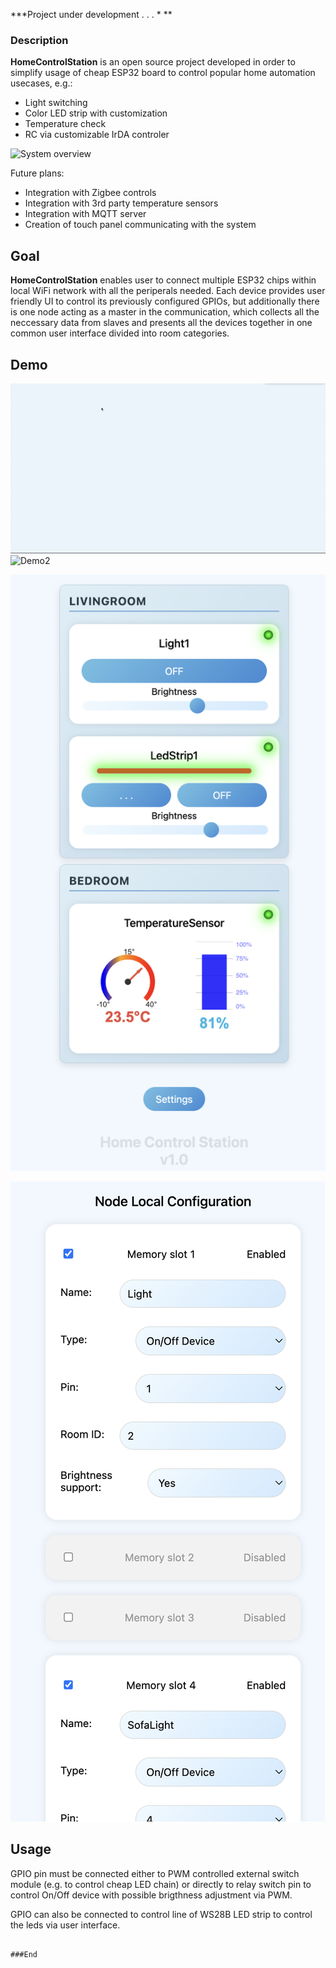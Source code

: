 ***Project under development . . . *
**
### Description

**HomeControlStation** is an open source project developed in order to simplify usage of cheap ESP32 board to control popular home automation usecases, e.g.:
- Light switching
- Color LED strip with customization
- Temperature check
- RC via customizable IrDA controler

![System overview](https://github.com/kubabec/HomeControlStation/blob/main/ArchitectureOverview.png "System overview")

Future plans:
- Integration with Zigbee controls
- Integration with 3rd party temperature sensors
- Integration with MQTT server
- Creation of touch panel communicating with the system

## Goal

**HomeControlStation** enables user to connect multiple ESP32 chips within local WiFi network with all the periperals needed. Each device provides user friendly UI to control its previously configured GPIOs, but additionally there is one node acting as a master in the communication, which collects all the neccessary data from slaves and presents all the devices together in one common user interface divided into room categories. 


## Demo

![Demo](https://github.com/kubabec/HomeControlStation/blob/main/demo/demo1.gif "Demo")
![Demo2](https://github.com/kubabec/HomeControlStation/blob/main/demo/demo3.gif "Demo")

![Main page](https://github.com/kubabec/HomeControlStation/blob/main/demo/demoImg2.png "Main page")

![Pinout configuration](https://github.com/kubabec/HomeControlStation/blob/main/demo/Zrzut%20ekranu%202025-01-12%20o%2012.25.29.png "Pinout configuration")

## Usage

GPIO pin must be connected either to PWM controlled external switch module (e.g. to control cheap LED chain) or directly to relay switch pin to control On/Off device with possible brigthness adjustment via PWM.  

GPIO can also be connected to control line of WS28B LED strip to control the leds via user interface. 



```

###End
